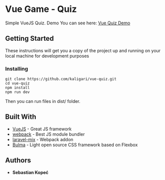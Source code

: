 # Vue Game - Quiz

Simple VueJS Quiz. Demo You can see here: [Vue Quiz Demo](http://kaligari.ki.usermd.net/vue-quiz/)

## Getting Started

These instructions will get you a copy of the project up and running on your local machine for development purposes

### Installing

```
git clone https://github.com/kaligari/vue-quiz.git
cd vue-quiz
npm install
npm run dev
```

Then you can run files in dist/ folder.

## Built With

* [VueJS](https://vuejs.org/) - Great JS framework
* [webpack](https://webpack.js.org/) - Best JS module bundler
* [laravel-mix](https://github.com/JeffreyWay/laravel-mix) - Webpack addon
* [Bulma](https://bulma.io) - Light open source CSS framework based on Flexbox

## Authors

* **Sebastian Kopeć**
